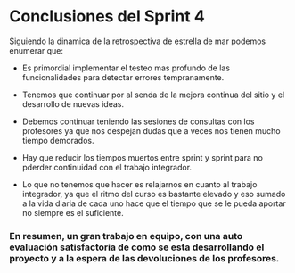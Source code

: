 # Conclusiones del Sprint 4

Siguiendo la dinamica de la retrospectiva de estrella de mar podemos enumerar que:

* Es primordial implementar el testeo mas profundo de las funcionalidades para detectar errores tempranamente.

* Tenemos que continuar por al senda de la mejora continua del sitio y el desarrollo de nuevas ideas. 

* Debemos continuar teniendo las sesiones de consultas con los profesores ya que nos despejan dudas que a veces nos tienen mucho tiempo demorados. 

* Hay que reducir los tiempos muertos entre sprint y sprint para no pderder continuidad con el trabajo integrador. 

* Lo que no tenemos que hacer es relajarnos en cuanto al trabajo integrador, ya que el ritmo del curso es bastante elevado y eso sumado a la vida diaria de cada uno hace que el tiempo que se le pueda aportar no siempre es el suficiente.

### En resumen, un gran trabajo en equipo, con una auto evaluación satisfactoria de como se esta desarrollando el proyecto y a la espera de las devoluciones de los profesores. 
